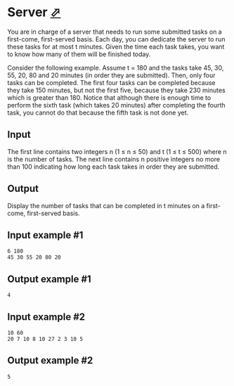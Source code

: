 # Server [⬀](https://www.e-olymp.com/en/problems/7526)
You are in charge of a server that needs to run some submitted tasks on a first-come, first-served basis. Each day, you can dedicate the server to run these tasks for at most t minutes. Given the time each task takes, you want to know how many of them will be finished today.

Consider the following example. Assume t = 180 and the tasks take 45, 30, 55, 20, 80 and 20 minutes (in order they are submitted). Then, only four tasks can be completed. The first four tasks can be completed because they take 150 minutes, but not the first five, because they take 230 minutes which is greater than 180. Notice that although there is enough time to perform the sixth task (which takes 20 minutes) after completing the fourth task, you cannot do that because the fifth task is not done yet.

## Input
The first line contains two integers n (1 ≤ n ≤ 50) and t (1 ≤ t ≤ 500) where n is the number of tasks. The next line contains n positive integers no more than 100 indicating how long each task takes in order they are submitted.

## Output
Display the number of tasks that can be completed in t minutes on a first-come, first-served basis.

## Input example #1
```
6 180
45 30 55 20 80 20
```

## Output example #1
```
4
```

## Input example #2
```
10 60
20 7 10 8 10 27 2 3 10 5
```

## Output example #2
```
5
```
